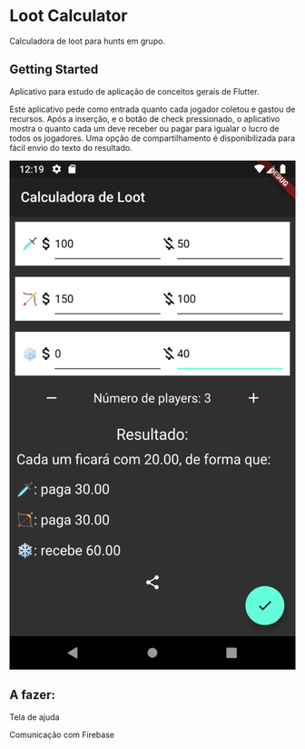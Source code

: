 ﻿# Loot Calculator

Calculadora de loot para hunts em grupo.

## Getting Started

Aplicativo para estudo de aplicação de conceitos gerais de Flutter.

Este aplicativo pede como entrada quanto cada jogador coletou e gastou de recursos.
Após a inserção, e o botão de check pressionado, o aplicativo mostra o quanto cada um deve receber ou pagar para igualar o lucro de todos os jogadores.
Uma opção de compartilhamento é disponibilizada para fácil envio do texto do resultado.

![Print do resultado](/docs/printscreen2.png)

## A fazer:
Tela de ajuda

Comunicação com Firebase